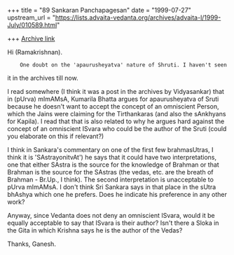 +++
title = "89 Sankaran Panchapagesan"
date = "1999-07-27"
upstream_url = "https://lists.advaita-vedanta.org/archives/advaita-l/1999-July/010589.html"

+++
[Archive link](https://lists.advaita-vedanta.org/archives/advaita-l/1999-July/010589.html)

Hi (Ramakrishnan).

        One doubt on the 'apaurusheyatva' nature of Shruti. I haven't seen
it in the archives till now.

 I read somewhere (I think it was a post in the archives by Vidyasankar)
that in (pUrva) mImAMsA, Kumarila Bhatta argues for apaurusheyatva of
Sruti because he doesn't want to accept the concept of an omniscient
Person, which the Jains were claiming for the Tirthankaras (and also the
sAnkhyans for Kapila). I read that that is also related to why he
argues hard against the concept of an omniscient ISvara who could be the
author of the Sruti (could you elaborate on this if relevant?)

I think in Sankara's commentary on one of the first few brahmasUtras, I
think it is 'SAstrayonitvAt') he says that it could have two
interpretations, one that either SAstra is the source for the knowledge of
Brahman or that Brahman is the source for the SAstras (the vedas, etc. are
the breath of Brahman - Br.Up., I think). The second interpretation is
unacceptable to pUrva mImAMsA. I don't think Sri Sankara says in that
place in the sUtra bhAshya which one he prefers. Does he indicate his
preference in any other work?

Anyway, since Vedanta does not deny an omniscient ISvara, would it be
equally acceptable to say that ISvara is their author? Isn't there a Sloka
in the Gita in which Krishna says he is the author of the Vedas?

Thanks,
Ganesh.

